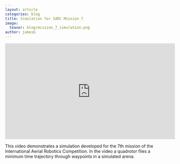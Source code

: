 ```yaml
---
layout: article
categories: blog
title: Simulation for IARC Mission 7
image:
  teaser: blog/mission_7_simulation.png
author: jamesb
---
```

<iframe width="560" height="315" src="https://www.youtube-nocookie.com/embed/ty2abfki1Ok" frameborder="0" allow="accelerometer; autoplay; encrypted-media; gyroscope; picture-in-picture" allowfullscreen></iframe>

This video demonstrates a simulation developed for the 7th mission of the International Aerial Robotics Competition. In the video a quadrotor flies a minimum time trajectory through waypoints in a simulated arena.
